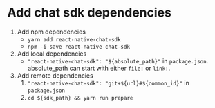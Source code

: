 # Add chat sdk dependencies

1. Add npm dependencies
   - `yarn add react-native-chat-sdk`
   - `npm -i save react-native-chat-sdk`
2. Add local dependencies
   - `"react-native-chat-sdk": "${absolute_path}"` in `package.json`. absolute_path can start with either `file:` or `link:`.
3. Add remote dependencies
   1. `"react-native-chat-sdk": "git+${url}#${common_id}"` in `package.json`
   2. `cd ${sdk_path} && yarn run prepare`
